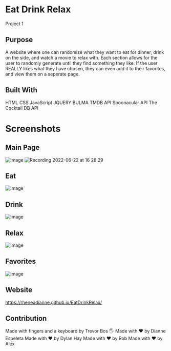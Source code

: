 # Eat Drink Relax
Project 1

## Purpose
A website where one can randomize what they want to eat for dinner, drink on the side, and watch a movie to relax with. Each section allows for the user to randomly
generate until they find something they like. If the user REALLY likes what they have chosen, they can even add it to their favorites, and view them on a seperate page.

## Built With
HTML
CSS
JavaScript
JQUERY
BULMA
TMDB API
Spoonacular API
The Cocktail DB API


# Screenshots

## Main Page
![image](https://user-images.githubusercontent.com/103614767/175129722-26c5f761-98ea-4f82-a4eb-f8fb35c08c88.png)
![Recording 2022-06-22 at 16 28 29](https://user-images.githubusercontent.com/103614767/175130127-cd7cf779-8386-44a7-ba1b-1d7ef4ea31a6.gif)

## Eat
![image](https://user-images.githubusercontent.com/103614767/175130206-7d168bc6-7810-48cb-ba21-6cc9ac99adc0.png)

## Drink
![image](https://user-images.githubusercontent.com/103614767/175130246-8636d39d-10e4-4733-b562-aba4b2bcd38d.png)

## Relax
![image](https://user-images.githubusercontent.com/103614767/175130298-8a7926d3-11e7-4f15-b437-9fcd19370c82.png)

## Favorites
![image](https://user-images.githubusercontent.com/103614767/175130055-c7de181c-7778-403a-8cc6-ba38b7387cbb.png)

## Website
https://rheneadianne.github.io/EatDrinkRelax/

## Contribution
Made with fingers and a keyboard by Trevor Bos 🖐️
Made with ❤️ by Dianne Espeleta
Made with ❤️ by Dylan Hay
Made with ❤️ by Rob
Made with ❤️ by Alex
